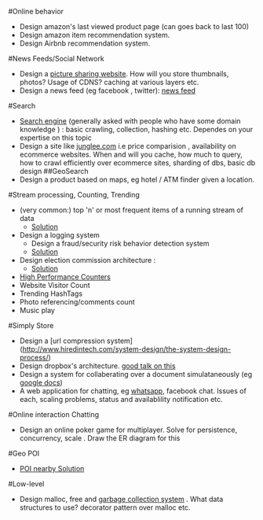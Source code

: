 #Online behavior
* Design amazon's last viewed product page (can goes back to last 100)
* Design amazon item recommendation system.
* Design Airbnb recommendation system.

#News Feeds/Social Network
* Design a [picture sharing website](http://highscalability.com/blog/2011/12/6/instagram-architecture-14-million-users-terabytes-of-photos.html). How will you store thumbnails, photos? Usage of CDNS? caching at various layers etc.
* Design a news feed (eg facebook , twitter): [news feed](http://www.quora.com/Software-Engineering-Best-Practices/What-are-best-practices-for-building-something-like-a-News-Feed)

#Search
* [Search engine](http://infolab.stanford.edu/~backrub/google.html) (generally asked with people who have some domain knowledge ) : basic crawling, collection, hashing etc. Dependes on your expertise on this topic
* Design a site like [junglee.com](http://www.junglee.com/) i.e price comparision , availability on ecommerce websites. When and will you cache, how much to query, how to crawl efficiently over ecommerce sites, sharding of dbs, basic db design
##GeoSearch
* Design a product based on maps, eg hotel / ATM finder given a location. 

#Stream processing, Counting, Trending
* (very common:) top 'n' or most frequent items of a running stream of data
  * [Solution](https://github.com/rw2409/system_design/blob/master/ClassicalProblems/TopOrMaxFromStream.md)
* Design a logging system
  * Design a fraud/security risk behavior detection system
  * [Solution](https://github.com/rw2409/system_design/blob/master/ClassicalProblems/LoggingMetricsSystem.md)
* Design election commission architecture :
  * [Solution](https://github.com/rw2409/system_design/blob/master/ClassicalProblems/ElectionCommission.md)
* [High Performance Counters](https://github.com/rw2409/system_design/blob/master/ClassicalProblems/HighPerformanceCounters.md)
* Website Visitor Count
* Trending HashTags
* Photo referencing/comments count
* Music play

#Simply Store
* Design a [url compression system] (http://www.hiredintech.com/system-design/the-system-design-process/)
* Design dropbox's architecture. [good talk on this](https://www.youtube.com/watch?v=PE4gwstWhmc)
* Design a system for collaberating over a document simulataneously (eg [google docs](https://neil.fraser.name/writing/sync/))
* A web application for chatting, eg [whatsapp](http://highscalability.com/blog/2014/2/26/the-whatsapp-architecture-facebook-bought-for-19-billion.html), facebook chat. Issues of each, scaling problems, status and availablility notification etc.

#Online interaction Chatting
* Design an online poker game for multiplayer. Solve for persistence, concurrency, scale . Draw the ER diagram for this 

#Geo POI
* [POI nearby Solution](https://github.com/rw2409/system_design/blob/master/ClassicalProblems/Geo-Poi.md)

#Low-level
* Design malloc, free and [garbage collection system](http://courses.cs.washington.edu/courses/csep521/07wi/prj/rick.pdf) . What data structures to use? decorator pattern over malloc etc.
